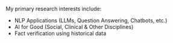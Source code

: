 My primary research interests include:
- NLP Applications (LLMs, Question Answering, Chatbots, etc.)
- AI for Good (Social, Clinical & Other Disciplines)
- Fact verification using historical data
